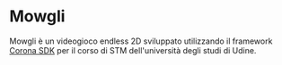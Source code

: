 # Mowgli

Mowgli è un videogioco endless 2D sviluppato utilizzando il framework [Corona SDK](https://coronalabs.com/) per il corso di STM dell'università degli studi di Udine.
